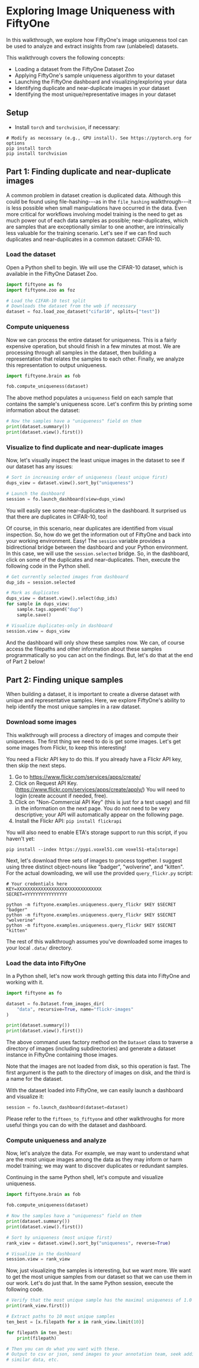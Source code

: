# Exploring Image Uniqueness with FiftyOne

In this walkthrough, we explore how FiftyOne's image uniqueness tool can be
used to analyze and extract insights from raw (unlabeled) datasets.

This walkthrough covers the following concepts:

-   Loading a dataset from the FiftyOne Dataset Zoo
-   Applying FiftyOne's sample uniqueness algorithm to your dataset
-   Launching the FiftyOne dashboard and visualizing/exploring your data
-   Identifying duplicate and near-duplicate images in your dataset
-   Identifying the most unique/representative images in your dataset

## Setup

-   Install `torch` and `torchvision`, if necessary:

```shell
# Modify as necessary (e.g., GPU install). See https://pytorch.org for options
pip install torch
pip install torchvision
```

## Part 1: Finding duplicate and near-duplicate images

A common problem in dataset creation is duplicated data. Although this could be
found using file-hashing---as in the `file_hashing` walkthrough---it is less
possible when small manipulations have occurred in the data. Even more critical
for workflows involving model training is the need to get as much power out of
each data samples as possible; near-duplicates, which are samples that are
exceptionally similar to one another, are intrinsically less valuable for the
training scenario. Let's see if we can find such duplicates and near-duplicates
in a common dataset: CIFAR-10.

### Load the dataset

Open a Python shell to begin. We will use the CIFAR-10 dataset, which is
available in the FiftyOne Dataset Zoo.

```py
import fiftyone as fo
import fiftyone.zoo as foz

# Load the CIFAR-10 test split
# Downloads the dataset from the web if necessary
dataset = foz.load_zoo_dataset("cifar10", splits=["test"])
```

### Compute uniqueness

Now we can process the entire dataset for uniqueness. This is a fairly
expensive operation, but should finish in a few minutes at most. We are
processing through all samples in the dataset, then building a representation
that relates the samples to each other. Finally, we analyze this representation
to output uniqueness.

```py
import fiftyone.brain as fob

fob.compute_uniqueness(dataset)
```

The above method populates a `uniqueness` field on each sample that contains
the sample's uniqueness score. Let's confirm this by printing some information
about the dataset:

```py
# Now the samples have a "uniqueness" field on them
print(dataset.summary())
print(dataset.view().first())
```

### Visualize to find duplicate and near-duplicate images

Now, let's visually inspect the least unique images in the dataset to see if
our dataset has any issues:

```py
# Sort in increasing order of uniqueness (least unique first)
dups_view = dataset.view().sort_by("uniqueness")

# Launch the dashboard
session = fo.launch_dashboard(view=dups_view)
```

You will easily see some near-duplicates in the dashboard. It surprised us that
there are duplicates in CIFAR-10, too!

Of course, in this scenario, near duplicates are identified from visual
inspection. So, how do we get the information out of FiftyOne and back into
your working environment. Easy! The `session` variable provides a bidirectional
bridge between the dashboard and your Python environment. In this case, we will
use the `session.selected` bridge. So, in the dashboard, click on some of the
duplicates and near-duplicates. Then, execute the following code in the Python
shell.

```py
# Get currently selected images from dashboard
dup_ids = session.selected

# Mark as duplicates
dups_view = dataset.view().select(dup_ids)
for sample in dups_view:
    sample.tags.append("dup")
    sample.save()

# Visualize duplicates-only in dashboard
session.view = dups_view
```

And the dashboard will only show these samples now. We can, of course access
the filepaths and other information about these samples programmatically so you
can act on the findings. But, let's do that at the end of Part 2 below!

## Part 2: Finding unique samples

When building a dataset, it is important to create a diverse dataset with
unique and representative samples. Here, we explore FiftyOne's ability to help
identify the most unique samples in a raw dataset.

### Download some images

This walkthrough will process a directory of images and compute their
uniqueness. The first thing we need to do is get some images. Let's get some
images from Flickr, to keep this interesting!

You need a Flickr API key to do this. If you already have a Flickr API key,
then skip the next steps.

1. Go to <https://www.flickr.com/services/apps/create/>
2. Click on Request API Key.
   (<https://www.flickr.com/services/apps/create/apply/>) You will need to
   login (create account if needed, free).
3. Click on "Non-Commercial API Key" (this is just for a test usage) and fill
   in the information on the next page. You do not need to be very descriptive;
   your API will automatically appear on the following page.
4. Install the Flickr API: `pip install flickrapi`

You will also need to enable ETA's storage support to run this script, if you
haven't yet:

```shell
pip install --index https://pypi.voxel51.com voxel51-eta[storage]
```

Next, let's download three sets of images to process together. I suggest using
three distinct object-nouns like "badger", "wolverine", and "kitten". For the
actual downloading, we will use the provided `query_flickr.py` script:

```shell
# Your credentials here
KEY=XXXXXXXXXXXXXXXXXXXXXXXXXXXXXXXX
SECRET=YYYYYYYYYYYYYYYY

python -m fiftyone.examples.uniqueness.query_flickr $KEY $SECRET "badger"
python -m fiftyone.examples.uniqueness.query_flickr $KEY $SECRET "wolverine"
python -m fiftyone.examples.uniqueness.query_flickr $KEY $SECRET "kitten"
```

The rest of this walkthrough assumes you've downloaded some images to your
local `.data/` directory.

### Load the data into FiftyOne

In a Python shell, let's now work through getting this data into FiftyOne and
working with it.

```py
import fiftyone as fo

dataset = fo.Dataset.from_images_dir(
    "data", recursive=True, name="flickr-images"
)

print(dataset.summary())
print(dataset.view().first())
```

The above command uses factory method on the `Dataset` class to traverse a
directory of images (including subdirectories) and generate a dataset instance
in FiftyOne containing those images.

Note that the images are not loaded from disk, so this operation is fast. The
first argument is the path to the directory of images on disk, and the third is
a name for the dataset.

With the dataset loaded into FiftyOne, we can easily launch a dashboard and
visualize it:

```py
session = fo.launch_dashboard(dataset=dataset)
```

Please refer to the `fifteen_to_fiftyone` and other walkthroughs for more
useful things you can do with the dataset and dashboard.

### Compute uniqueness and analyze

Now, let's analyze the data. For example, we may want to understand what are
the most unique images among the data as they may inform or harm model
training; we may want to discover duplicates or redundant samples.

Continuing in the same Python shell, let's compute and visualize uniqueness.

```py
import fiftyone.brain as fob

fob.compute_uniqueness(dataset)

# Now the samples have a "uniqueness" field on them
print(dataset.summary())
print(dataset.view().first())

# Sort by uniqueness (most unique first)
rank_view = dataset.view().sort_by("uniqueness", reverse=True)

# Visualize in the dashboard
session.view = rank_view
```

Now, just visualizing the samples is interesting, but we want more. We want to
get the most unique samples from our dataset so that we can use them in our
work. Let's do just that. In the same Python session, execute the following
code.

```py
# Verify that the most unique sample has the maximal uniqueness of 1.0
print(rank_view.first())

# Extract paths to 10 most unique samples
ten_best = [x.filepath for x in rank_view.limit(10)]

for filepath in ten_best:
    print(filepath)

# Then you can do what you want with these.
# Output to csv or json, send images to your annotation team, seek additional
# similar data, etc.
```
